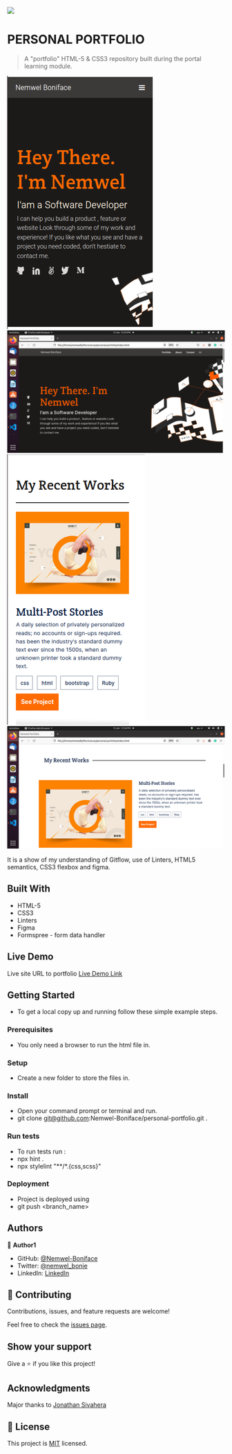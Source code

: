![](https://img.shields.io/badge/Microverse-blueviolet)

# PERSONAL PORTFOLIO

> A "portfolio" HTML-5 & CSS3 repository built during the portal learning module. 

![screenshot](./images/Landing-MV.png)
![screenshot](./images/Landing-DV.png)
![screenshot](./images/Myworks-MV.png)
![screenshot](./images/Myworks-DV.png)

It is a show of my understanding of Gitflow, use of Linters, HTML5 semantics, CSS3 flexbox and figma.

## Built With

- HTML-5
- CSS3
- Linters
- Figma
- Formspree - form data handler

## Live Demo
Live site URL to portfolio
[Live Demo Link](https://nemwel-boniface.github.io/personal-portfolio/)


## Getting Started


- To get a local copy up and running follow these simple example steps.

### Prerequisites

- You only need a browser to run the html file in.

### Setup

- Create a new folder to store the files in.

### Install

- Open your command prompt or terminal and run.
- git clone git@github.com:Nemwel-Boniface/personal-portfolio.git .


### Run tests

- To run tests run :
- npx hint .
- npx stylelint "**/*.{css,scss}"

### Deployment

- Project is deployed using 
- git push <branch_name>



## Authors

👤 **Author1**

- GitHub: [@Nemwel-Boniface ](https://github.com/Nemwel-Boniface)
- Twitter: [@nemwel_bonie](https://twitter.com/nemwel_bonie)
- LinkedIn: [LinkedIn](https://www.linkedin.com/in/nemwel-nyandoro-aa1b2620b/)


## 🤝 Contributing

Contributions, issues, and feature requests are welcome!

Feel free to check the [issues page](https://github.com/Nemwel-Boniface/personal-portfolio).

## Show your support

Give a ⭐️ if you like this project!

## Acknowledgments
Major thanks to [Jonathan Sivahera](https://twitter.com/jsivahera)


## 📝 License

This project is [MIT](./MIT.md) licensed.